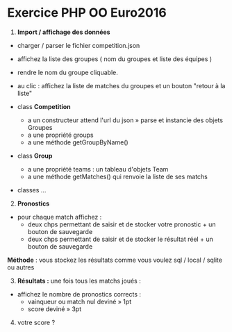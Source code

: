 # Exercice PHP OO Euro2016

1. **Import / affichage des données**

- charger / parser le fichier competition.json
- affichez la liste des groupes ( nom du groupes et liste des équipes )
- rendre le nom du groupe cliquable.
- au clic : affichez la liste de matches du groupes et un bouton "retour à la liste"

- class **Competition**
  - a un constructeur attend l'url du json » parse et instancie des objets Groupes
  - a une propriété groups
  - a une méthode getGroupByName()

- class **Group**
  - a une propriété teams : un tableau d'objets Team
  - a une méthode getMatches() qui renvoie la liste de ses matchs

- classes ...

2. **Pronostics**
- pour chaque match affichez :
  - deux chps permettant de saisir et de stocker votre pronostic + un bouton de sauvegarde
  - deux chps permettant de saisir et de stocker le résultat réel + un bouton de sauvegarde

**Méthode** : vous stockez les résultats comme vous voulez sql / local / sqlite ou autres

3. **Résultats :** une fois tous les matchs joués :

- affichez le nombre de pronostics corrects :
  - vainqueur ou match nul deviné » 1pt
  - score deviné » 3pt

4. votre score ?